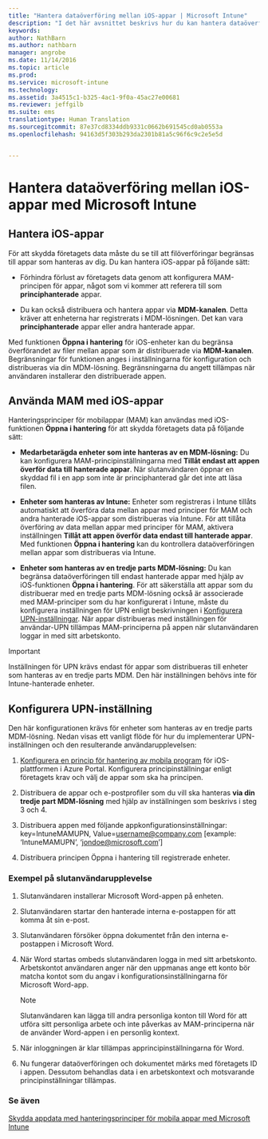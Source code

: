 ```yaml
---
title: "Hantera dataöverföring mellan iOS-appar | Microsoft Intune"
description: "I det här avsnittet beskrivs hur du kan hantera dataöverföringar mellan appar med funktionen Öppna med i iOS och hanteringsprinciper för mobilappar."
keywords: 
author: NathBarn
ms.author: nathbarn
manager: angrobe
ms.date: 11/14/2016
ms.topic: article
ms.prod: 
ms.service: microsoft-intune
ms.technology: 
ms.assetid: 3a4515c1-b325-4ac1-9f0a-45ac27e00681
ms.reviewer: jeffgilb
ms.suite: ems
translationtype: Human Translation
ms.sourcegitcommit: 87e37cd8334ddb9331c0662b691545cd0ab0553a
ms.openlocfilehash: 94163d5f303b293da2301b81a5c96f6c9c2e5e5d


---
```


# <a name="manage-data-transfer-between-ios-apps-with-microsoft-intune"></a>Hantera dataöverföring mellan iOS-appar med Microsoft Intune
## <a name="manage-ios-apps"></a>Hantera iOS-appar
För att skydda företagets data måste du se till att filöverföringar begränsas till appar som hanteras av dig.  Du kan hantera iOS-appar på följande sätt:

-   Förhindra förlust av företagets data genom att konfigurera MAM-principen för appar, något som vi kommer att referera till som **principhanterade** appar.

-   Du kan också distribuera och hantera appar via **MDM-kanalen**.  Detta kräver att enheterna har registrerats i MDM-lösningen. Det kan vara **principhanterade** appar eller andra hanterade appar.

Med funktionen **Öppna i hantering** för iOS-enheter kan du begränsa överförandet av filer mellan appar som är distribuerade via **MDM-kanalen**. Begränsningar för funktionen anges i inställningarna för konfiguration och distribueras via din MDM-lösning.  Begränsningarna du angett tillämpas när användaren installerar den distribuerade appen.
##  <a name="using-mam-with-ios-apps"></a>Använda MAM med iOS-appar
Hanteringsprinciper för mobilappar (MAM) kan användas med iOS-funktionen **Öppna i hantering** för att skydda företagets data på följande sätt:

-   **Medarbetarägda enheter som inte hanteras av en MDM-lösning:** Du kan konfigurera MAM-principinställningarna med **Tillåt endast att appen överför data till hanterade appar**. När slutanvändaren öppnar en skyddad fil i en app som inte är principhanterad går det inte att läsa filen.

-   **Enheter som hanteras av Intune:** Enheter som registreras i Intune tillåts automatiskt att överföra data mellan appar med principer för MAM och andra hanterade iOS-appar som distribueras via Intune. För att tillåta överföring av data mellan appar med principer för MAM, aktivera inställningen **Tillåt att appen överför data endast till hanterade appar**. Med funktionen **Öppna i hantering** kan du kontrollera dataöverföringen mellan appar som distribueras via Intune.   

-   **Enheter som hanteras av en tredje parts MDM-lösning:** Du kan begränsa dataöverföringen till endast hanterade appar med hjälp av iOS-funktionen **Öppna i hantering**.
För att säkerställa att appar som du distribuerar med en tredje parts MDM-lösning också är associerade med MAM-principer som du har konfigurerat i Intune, måste du konfigurera inställningen för UPN enligt beskrivningen i [Konfigurera UPN-inställningar](#configure-user-upn-setting).  När appar distribueras med inställningen för användar-UPN tillämpas MAM-principerna på appen när slutanvändaren loggar in med sitt arbetskonto.

> [!IMPORTANT]
> Inställningen för UPN krävs endast för appar som distribueras till enheter som hanteras av en tredje parts MDM.  Den här inställningen behövs inte för Intune-hanterade enheter.

## <a name="configure-user-upn-setting"></a>Konfigurera UPN-inställning
Den här konfigurationen krävs för enheter som hanteras av en tredje parts MDM-lösning. Nedan visas ett vanligt flöde för hur du implementerar UPN-inställningen och den resulterande användarupplevelsen:


1.  [Konfigurera en princip för hantering av mobila program](create-and-deploy-mobile-app-management-policies-with-microsoft-intune.md) för iOS-plattformen i Azure Portal. Konfigurera principinställningar enligt företagets krav och välj de appar som ska ha principen.

2.  Distribuera de appar och e-postprofiler som du vill ska hanteras **via din tredje part MDM-lösning** med hjälp av inställningen som beskrivs i steg 3 och 4.

3.  Distribuera appen med följande appkonfigurationsinställningar: key=IntuneMAMUPN, Value=<username@company.com> [example: ‘IntuneMAMUPN’, ‘jondoe@microsoft.com’]

4.  Distribuera principen Öppna i hantering till registrerade enheter.

### <a name="example-end-user-experience"></a>Exempel på slutanvändarupplevelse

1.  Slutanvändaren installerar Microsoft Word-appen på enheten.

2.  Slutanvändaren startar den hanterade interna e-postappen för att komma åt sin e-post.

3.  Slutanvändaren försöker öppna dokumentet från den interna e-postappen i Microsoft Word.

4.  När Word startas ombeds slutanvändaren logga in med sitt arbetskonto.  Arbetskontot användaren anger när den uppmanas ange ett konto bör matcha kontot som du angav i konfigurationsinställningarna för Microsoft Word-app.

    > [!NOTE]
    > Slutanvändaren kan lägga till andra personliga konton till Word för att utföra sitt personliga arbete och inte påverkas av MAM-principerna när de använder Word-appen i en personlig kontext.

5.  När inloggningen är klar tillämpas apprincipinställningarna för Word.

6.  Nu fungerar dataöverföringen och dokumentet märks med företagets ID i appen. Dessutom behandlas data i en arbetskontext och motsvarande principinställningar tillämpas.

### <a name="see-also"></a>Se även
[Skydda appdata med hanteringsprinciper för mobila appar med Microsoft Intune](protect-app-data-using-mobile-app-management-policies-with-microsoft-intune.md)



<!--HONumber=Dec16_HO2-->



